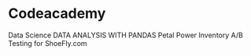 # Codeacademy
Data Science
DATA ANALYSIS WITH PANDAS
Petal Power Inventory
A/B Testing for ShoeFly.com
